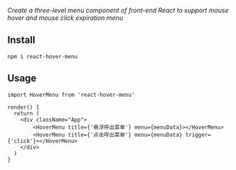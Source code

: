 *Create a three-level menu component of front-end React to support mouse hover and mouse click expiration menu*

## Install

```
npm i react-hover-menu
```

## Usage

```
import HoverMenu from 'react-hover-menu'

render() {
  return (
    <div className="App">
        <HoverMenu title={'悬浮呼出菜单'} menu={menuData}></HoverMenu>
        <HoverMenu title={'点击呼出菜单'} menu={menuData} trigger={'click'}></HoverMenu>
    </div>
  )
}

```

